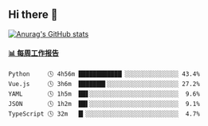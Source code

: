 ## Hi there 👋

[![Anurag's GitHub stats](https://github-readme-stats.vercel.app/api?username=orilights)](https://github.com/anuraghazra/github-readme-stats)

<!--
**OriLight152/OriLight152** is a ✨ _special_ ✨ repository because its `README.md` (this file) appears on your GitHub profile.

Here are some ideas to get you started:

- 🔭 I’m currently working on ...
- 🌱 I’m currently learning ...
- 👯 I’m looking to collaborate on ...
- 🤔 I’m looking for help with ...
- 💬 Ask me about ...
- 📫 How to reach me: ...
- 😄 Pronouns: ...
- ⚡ Fun fact: ...
-->

<!-- waka-box start -->
#### <a href="https://gist.github.com/92c8d5b388768c10efcba86e82b7c4fb" target="_blank">📊 每周工作报告</a>
```text
Python     🕓 4h56m ████████████▏░░░░░░░░░░░░░░░ 43.4%
Vue.js     🕓 3h6m  ███████▌░░░░░░░░░░░░░░░░░░░░ 27.2%
YAML       🕓 1h5m  ██▋░░░░░░░░░░░░░░░░░░░░░░░░░  9.6%
JSON       🕓 1h2m  ██▌░░░░░░░░░░░░░░░░░░░░░░░░░  9.1%
TypeScript 🕓 32m   █▎░░░░░░░░░░░░░░░░░░░░░░░░░░  4.7%
```
<!-- Powered by https://github.com/journey-ad/waka-box-go . -->
<!-- waka-box end -->
